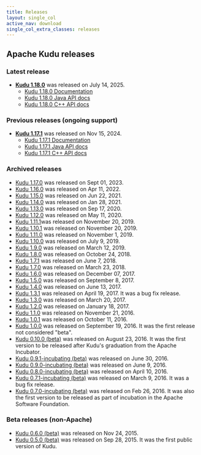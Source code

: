 ```yaml
---
title: Releases
layout: single_col
active_nav: download
single_col_extra_classes: releases
---
```


## Apache Kudu releases

### Latest release
* **[Kudu 1.18.0](1.18.0/)** was released on July 14, 2025. <!-- LATREL: DO NOT REMOVE -->
    * [Kudu 1.18.0 Documentation](1.18.0/docs/)
    * [Kudu 1.18.0 Java API docs](1.18.0/apidocs/)
    * [Kudu 1.18.0 C++ API docs](1.18.0/cpp-client-api/)

### Previous releases (ongoing support)
* **[Kudu 1.17.1](1.17.1/)** was released on Nov 15, 2024. <!-- PREVREL: DO NOT REMOVE -->
    * [Kudu 1.17.1 Documentation](1.17.1/docs/)
    * [Kudu 1.17.1 Java API docs](1.17.1/apidocs/)
    * [Kudu 1.17.1 C++ API docs](1.17.1/cpp-client-api/)

### Archived releases
* [Kudu 1.17.0](1.17.0/) was released on Sept 01, 2023. <!--ARCHREL: DO NOT REMOVE -->
* [Kudu 1.16.0](1.16.0/) was released on Apr 11, 2022.
* [Kudu 1.15.0](1.15.0/) was released on Jun 22, 2021.
* [Kudu 1.14.0](1.14.0/) was released on Jan 28, 2021.
* [Kudu 1.13.0](1.13.0/) was released on Sep 17, 2020.
* [Kudu 1.12.0](1.12.0/) was released on May 11, 2020.
* [Kudu 1.11.1](1.11.1/)was released on November 20, 2019.
* [Kudu 1.10.1](1.10.1/) was released on November 20, 2019.
* [Kudu 1.11.0](1.11.0/) was released on November 1, 2019.
* [Kudu 1.10.0](1.10.0/) was released on July 9, 2019.
* [Kudu 1.9.0](1.9.0/) was released on March 12, 2019.
* [Kudu 1.8.0](1.8.0/) was released on October 24, 2018.
* [Kudu 1.7.1](1.7.1/) was released on June 7, 2018.
* [Kudu 1.7.0](1.7.0/) was released on March 23, 2018.
* [Kudu 1.6.0](1.6.0/) was released on December 07, 2017.
* [Kudu 1.5.0](1.5.0/) was released on September 8, 2017.
* [Kudu 1.4.0](1.4.0/) was released on June 13, 2017.
* [Kudu 1.3.1](1.3.1/) was released on April 19, 2017. It was a bug fix release.
* [Kudu 1.3.0](1.3.0/) was released on March 20, 2017.
* [Kudu 1.2.0](1.2.0/) was released on January 18, 2017.
* [Kudu 1.1.0](1.1.0/) was released on November 21, 2016.
* [Kudu 1.0.1](1.0.1/) was released on October 11, 2016.
* [Kudu 1.0.0](1.0.0/) was released on September 19, 2016.
    It was the first release not considered "beta".
* [Kudu 0.10.0 (beta)](0.10.0/) was released on August 23, 2016.
    It was the first version to be released after Kudu's graduation from the
    Apache Incubator.
* [Kudu 0.9.1-incubating (beta)](0.9.1/) was released on June 30, 2016.
* [Kudu 0.9.0-incubating (beta)](0.9.0/) was released on June 9, 2016.
* [Kudu 0.8.0-incubating (beta)](0.8.0/) was released on April 10, 2016.
* [Kudu 0.7.1-incubating (beta)](0.7.1/) was released on March 9, 2016. It was a bug fix release.
* [Kudu 0.7.0-incubating (beta)](0.7.0/) was released on Feb 26, 2016.
  It was also the first version to be released as part of incubation in the Apache Software Foundation.

### Beta releases (non-Apache)

* [Kudu 0.6.0 (beta)](0.6.0/) was released on Nov 24, 2015.
* [Kudu 0.5.0 (beta)](0.5.0/) was released on Sep 28, 2015. It was the first public version of Kudu.
